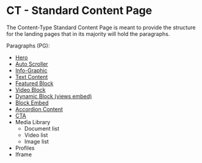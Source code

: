 # CT - Standard Content Page

The Content-Type Standard Content Page is meant to provide the structure for the landing pages that in its majority will hold the paragraphs.

Paragraphs (PG):

- [Hero](./Hero)
- [Auto Scroller](./Auto-Scroller)
- [Info-Graphic](./Info-Graphic)
- [Text Content](./Text-Content)
- [Featured Block](./Featured-Block)
- [Video Block](./Video-Block)
- [Dynamic Block (views embed)](./Dynamic-Block)
- [Block Embed](./Block-Embed)
- [Accordion Content](./Accordion-Content)
- [CTA](./CTA)
- Media Library
  - Document list
  - Video list
  - Image list
- Profiles
- Iframe